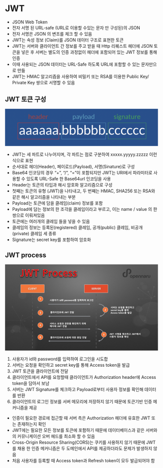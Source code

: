 # JWT
- JSON Web Token
- 전자 서명 된 URL-safe (URL로 이용할 수있는 문자 만 구성된)의 JSON
- 전자 서명은 JSON 의 변조를 체크 할 수 있음
- JWT는 속성 정보 (Claim)를 JSON 데이터 구조로 표현한 토큰
- JWT는 서버와 클라이언트 간 정보를 주고 받을 때 Http 리퀘스트 헤더에 JSON 토큰을 넣은 후
서버는 별도의 인증 과정없이 헤더에 포함되어 있는 JWT 정보를 통해 인증
- 이때 사용되는 JSON 데이터는 URL-Safe 하도록 URL에 포함할 수 있는 문자만으로 만듦
- JWT는 HMAC 알고리즘을 사용하여 비밀키 또는 RSA를 이용한 Public Key/ Private Key 쌍으로 서명할 수 있음

## JWT 토큰 구성
![](img/jwt-token.png)
- JWT는 세 파트로 나누어지며, 각 파트는 점로 구분하여 xxxxx.yyyyy.zzzzz 이런식으로 표현
- 순서대로 헤더(Header), 페이로드(Payload), 서명(Sinature)로 구성
- Base64 인코딩의 경우 “+”, “/”, “=”이 포함되지만 JWT는 URI에서 파라미터로 사용할 수 있도록 URL-Safe 한  Base64url 인코딩을 사용
- Header는 토큰의 타입과 해시 암호화 알고리즘으로 구성
- 첫째는 토큰의 유형 (JWT)을 나타내고, 두 번째는 HMAC, SHA256 또는 RSA와 같은 해시 알고리즘을 나타내는 부분
- Payload는 토큰에 담을 클레임(claim) 정보를 포함
- Payload에 담는 정보의 한 조각을 클레임이라고 부르고, 이는 name / value 의 한 쌍으로 이뤄져있음
- 토큰에는 여러개의 클레임 들을 넣을 수 있음 
- 클레임의 정보는 등록된(registered) 클레임, 공개(public) 클레임, 비공개(private) 클레임 세 종류
- Signature는 secret key를 포함하여 암호화

## JWT process
![](img/jwt_process.webp)
1. 사용자가 id와 password를 입력하여 로그인을 시도합
2. 서버는 요청을 확인하고 secret key를 통해 Access token을 발급
3. JWT 토큰을 클라이언트에 전달
4. 클라이언트에서 API를 요청할때 클라이언트가 Authorization header에 Access token을 담아서 보냠
5. 서버는 JWT Signature를 체크하고 Payload로부터 사용자 정보를 확인해 데이터를 반환
6. 클라이언트의 로그인 정보를 서버 메모리에 저장하지 않기 때문에 토큰기반 인증 메커니즘을 제공

- 인증이 필요한 경로에 접근할 때 서버 측은 Authorization 헤더에 유효한 JWT 또는 존재하는지 확인
- JWT에는 필요한 모든 정보를 토큰에 포함하기 때문에 데이터베이스과 같은 서버와의 커뮤니케이션 오버 헤드를 최소화 할 수 있음
- Cross-Origin Resource Sharing(CORS)는 쿠키를 사용하지 않기 때문에 
JWT를 채용 한 인증 메커니즘은 두 도메인에서 API를 제공하더라도 문제가 발생하지 않음
- 처음 사용자를 등록할 때 Access token과 Refresh token이 모두 발급되어야 함